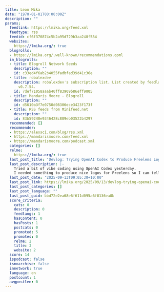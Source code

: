```yaml
---
title: Leon Mika
date: "1970-01-01T00:00:00Z"
description: ""
params:
  feedlink: https://lmika.org/feed.xml
  feedtype: rss
  feedid: cf6f370874c5b2a95d729b3aa240f584
  websites:
    https://lmika.org/: true
  blogrolls:
  - https://lmika.org/.well-known/recommendations.opml
  in_blogrolls:
  - title: Blogroll Network Seeds
    description: ""
    id: c33ed4f6ab2b4055fadbfad39d41c36e
  - title: robalexdev
    description: robalexdev's subscription list. List created by feedlandDatabase
      v0.7.54.
    id: 7def71058aaab40ff83909b86eff9005
  - title: Mandaris Moore - Blogroll
    description: ""
    id: d5610a3f7e0750d08306ece3423f173f
  - title: RSS feeds from Minifeed.net
    description: ""
    id: 83b59248e9346428c889eb03522b4297
  recommended: []
  recommender:
  - https://alexsci.com/blog/rss.xml
  - https://mandarismoore.com/feed.xml
  - https://mandarismoore.com/podcast.xml
  categories: []
  relme:
    https://lmika.org/: true
  last_post_title: 'Devlog: Trying OpenAI Codex to Produce Freelens Logo Creator'
  last_post_description: |-
    Tried a bit of vibe coding using OpenAI Codex yesterday.
    I needed something to produce nice logos for Freelens so I can tell each cluster apart. The default avatar for Freelens is an abbreviation of
  last_post_date: "2025-09-13T09:05:30+10:00"
  last_post_link: https://lmika.org/2025/09/13/devlog-trying-openai-codex-to.html
  last_post_categories: []
  last_post_language: ""
  last_post_guid: bbd72e2ea68e6f611d095a6f0136ea0b
  score_criteria:
    cats: 0
    description: 0
    feedlangs: 1
    hasContent: 0
    hasPosts: 1
    postcats: 0
    promoted: 5
    promotes: 0
    relme: 2
    title: 3
    website: 2
  score: 14
  ispodcast: false
  isnoarchive: false
  innetwork: true
  language: en
  postcount: 1
  avgpostlen: 0
---
```


